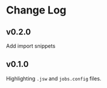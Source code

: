 # Change Log

## v0.2.0
Add import snippets

## v0.1.0
Highlighting `.jsw` and `jobs.config` files.
